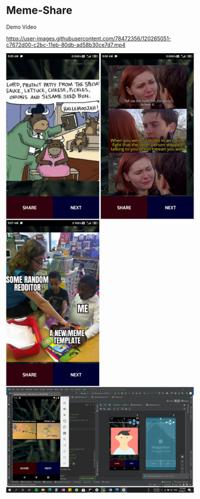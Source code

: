 # Meme-Share

Demo Video

https://user-images.githubusercontent.com/78472356/120265051-c7672d00-c2bc-11eb-80db-ad58b30ce7d7.mp4

<img src="app/Screenshot_2021-06-01-09-05-52-737_com.example.memeshare.jpg" width="250"> <img src="app/Screenshot_2021-06-01-09-06-56-111_com.example.memeshare.jpg" width="250"> <img src="app/Screenshot_2021-06-01-09-07-29-344_com.example.memeshare.jpg" width="250"> 
<img src="app/Screenshot (275).png" >
